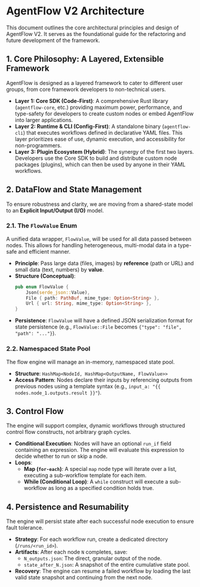 # AgentFlow V2 Architecture

This document outlines the core architectural principles and design of AgentFlow V2. It serves as the foundational guide for the refactoring and future development of the framework.

## 1. Core Philosophy: A Layered, Extensible Framework

AgentFlow is designed as a layered framework to cater to different user groups, from core framework developers to non-technical users.

- **Layer 1: Core SDK (Code-First)**: A comprehensive Rust library (`agentflow-core`, etc.) providing maximum power, performance, and type-safety for developers to create custom nodes or embed AgentFlow into larger applications.
- **Layer 2: Runtime & CLI (Config-First)**: A standalone binary (`agentflow-cli`) that executes workflows defined in declarative YAML files. This layer prioritizes ease of use, dynamic execution, and accessibility for non-programmers.
- **Layer 3: Plugin Ecosystem (Hybrid)**: The synergy of the first two layers. Developers use the Core SDK to build and distribute custom node packages (plugins), which can then be used by anyone in their YAML workflows.

## 2. DataFlow and State Management

To ensure robustness and clarity, we are moving from a shared-state model to an **Explicit Input/Output (I/O)** model.

### 2.1. The `FlowValue` Enum

A unified data wrapper, `FlowValue`, will be used for all data passed between nodes. This allows for handling heterogeneous, multi-modal data in a type-safe and efficient manner.

- **Principle**: Pass large data (files, images) by **reference** (path or URL) and small data (text, numbers) by **value**.
- **Structure (Conceptual)**:
  ```rust
  pub enum FlowValue {
      Json(serde_json::Value),
      File { path: PathBuf, mime_type: Option<String> },
      Url { url: String, mime_type: Option<String> },
  }
  ```
- **Persistence**: `FlowValue` will have a defined JSON serialization format for state persistence (e.g., `FlowValue::File` becomes `{"type": "file", "path": "..."}`).

### 2.2. Namespaced State Pool

The flow engine will manage an in-memory, namespaced state pool.

- **Structure**: `HashMap<NodeId, HashMap<OutputName, FlowValue>>`
- **Access Pattern**: Nodes declare their inputs by referencing outputs from previous nodes using a template syntax (e.g., `input_a: "{{ nodes.node_1.outputs.result }}"`).

## 3. Control Flow

The engine will support complex, dynamic workflows through structured control flow constructs, not arbitrary graph cycles.

- **Conditional Execution**: Nodes will have an optional `run_if` field containing an expression. The engine will evaluate this expression to decide whether to run or skip a node.
- **Loops**:
    - **Map (`for-each`)**: A special `map` node type will iterate over a list, executing a sub-workflow template for each item.
    - **While (Conditional Loop)**: A `while` construct will execute a sub-workflow as long as a specified condition holds true.

## 4. Persistence and Resumability

The engine will persist state after each successful node execution to ensure fault tolerance.

- **Strategy**: For each workflow run, create a dedicated directory (`/runs/<run_id>`).
- **Artifacts**: After each node `N` completes, save:
    - `N_outputs.json`: The direct, granular output of the node.
    - `state_after_N.json`: A snapshot of the entire cumulative state pool.
- **Recovery**: The engine can resume a failed workflow by loading the last valid state snapshot and continuing from the next node.
